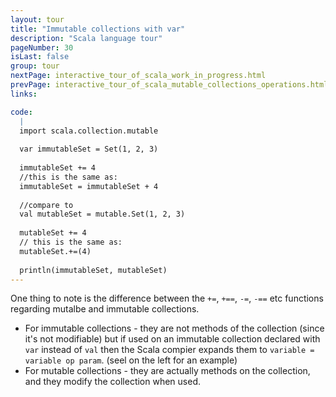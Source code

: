 ```yaml
---
layout: tour
title: "Immutable collections with var"
description: "Scala language tour"
pageNumber: 30
isLast: false
group: tour
nextPage: interactive_tour_of_scala_work_in_progress.html
prevPage: interactive_tour_of_scala_mutable_collections_operations.html
links:

code:
  |
  import scala.collection.mutable  
  
  var immutableSet = Set(1, 2, 3)   
  
  immutableSet += 4   
  //this is the same as:  
  immutableSet = immutableSet + 4  
  
  //compare to     
  val mutableSet = mutable.Set(1, 2, 3)    
  
  mutableSet += 4   
  // this is the same as:   
  mutableSet.+=(4)  
  
  println(immutableSet, mutableSet)  
---
```


One thing to note is the difference between the `+=`,  `+==`, `-=`, `-==` etc functions regarding mutalbe and immutable collections. 

- For immutable collections - they are not methods of the collection (since it's not modifiable) but if used on an immutable collection declared with `var` instead of `val` then the Scala compier expands them to `variable = variable op param`. (seel on the left for an example)
- For mutable collections - they are actually methods on the collection, and they modify the collection when used. 
